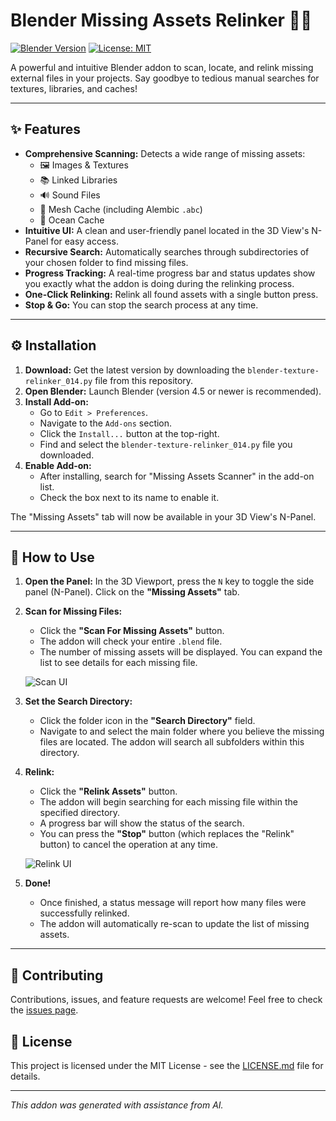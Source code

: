 #  Blender Missing Assets Relinker 🕵️‍♂️

[![Blender Version](https://img.shields.io/badge/Blender-4.5%2B-orange.svg)](https://www.blender.org/)
[![License: MIT](https://img.shields.io/badge/License-MIT-yellow.svg)](https://opensource.org/licenses/MIT)

A powerful and intuitive Blender addon to scan, locate, and relink missing external files in your projects. Say goodbye to tedious manual searches for textures, libraries, and caches!

---

## ✨ Features

-   **Comprehensive Scanning:** Detects a wide range of missing assets:
    -   🖼️ Images & Textures
    -   📚 Linked Libraries
    -   🔊 Sound Files
    -   💨 Mesh Cache (including Alembic `.abc`)
    -   🌊 Ocean Cache
-   **Intuitive UI:** A clean and user-friendly panel located in the 3D View's N-Panel for easy access.
-   **Recursive Search:** Automatically searches through subdirectories of your chosen folder to find missing files.
-   **Progress Tracking:** A real-time progress bar and status updates show you exactly what the addon is doing during the relinking process.
-   **One-Click Relinking:** Relink all found assets with a single button press.
-   **Stop & Go:** You can stop the search process at any time.

---

## ⚙️ Installation

1.  **Download:** Get the latest version by downloading the `blender-texture-relinker_014.py` file from this repository.
2.  **Open Blender:** Launch Blender (version 4.5 or newer is recommended).
3.  **Install Add-on:**
    -   Go to `Edit > Preferences`.
    -   Navigate to the `Add-ons` section.
    -   Click the `Install...` button at the top-right.
    -   Find and select the `blender-texture-relinker_014.py` file you downloaded.
4.  **Enable Add-on:**
    -   After installing, search for "Missing Assets Scanner" in the add-on list.
    -   Check the box next to its name to enable it.

The "Missing Assets" tab will now be available in your 3D View's N-Panel.

---

## 🚀 How to Use

1.  **Open the Panel:** In the 3D Viewport, press the `N` key to toggle the side panel (N-Panel). Click on the **"Missing Assets"** tab.

2.  **Scan for Missing Files:**
    -   Click the **"Scan For Missing Assets"** button.
    -   The addon will check your entire `.blend` file.
    -   The number of missing assets will be displayed. You can expand the list to see details for each missing file.

    ![Scan UI](httpsd://i.imgur.com/your-scan-image.png) <!-- Placeholder for an image showing the scan results -->

3.  **Set the Search Directory:**
    -   Click the folder icon in the **"Search Directory"** field.
    -   Navigate to and select the main folder where you believe the missing files are located. The addon will search all subfolders within this directory.

4.  **Relink:**
    -   Click the **"Relink Assets"** button.
    -   The addon will begin searching for each missing file within the specified directory.
    -   A progress bar will show the status of the search.
    -   You can press the **"Stop"** button (which replaces the "Relink" button) to cancel the operation at any time.

    ![Relink UI](httpss://i.imgur.com/your-relink-image.png) <!-- Placeholder for an image showing the relink in progress -->

5.  **Done!**
    -   Once finished, a status message will report how many files were successfully relinked.
    -   The addon will automatically re-scan to update the list of missing assets.

---

## 🤝 Contributing

Contributions, issues, and feature requests are welcome! Feel free to check the [issues page](https://github.com/your-username/your-repo/issues).

## 📝 License

This project is licensed under the MIT License - see the [LICENSE.md](LICENSE.md) file for details.

---

*This addon was generated with assistance from AI.*
